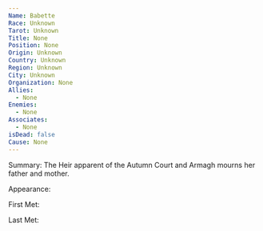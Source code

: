 ```yaml
---
Name: Babette
Race: Unknown
Tarot: Unknown
Title: None
Position: None
Origin: Unknown
Country: Unknown
Region: Unknown
City: Unknown
Organization: None
Allies:
  - None
Enemies:
  - None
Associates:
  - None
isDead: false
Cause: None
---
```

Summary: The Heir apparent of the Autumn Court and Armagh mourns her father and mother.

Appearance: 

First Met: 

Last Met: 

